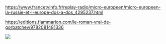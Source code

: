 https://www.francetvinfo.fr/replay-radio/micro-europeen/micro-europeen-la-russie-et-l-europe-dos-a-dos_4295237.html

https://editions.flammarion.com/le-roman-vrai-de-gorbatchev/9782081481336

![](https://www.axl.cefan.ulaval.ca/europe/images/EUROPE-MAP-clic.png)
